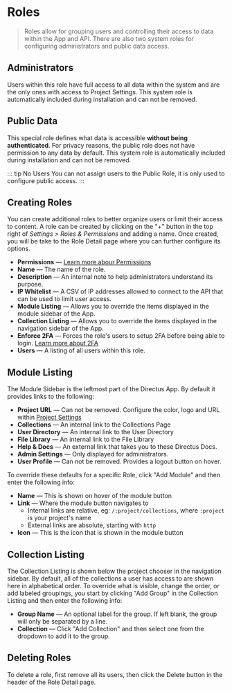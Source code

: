 # Roles

> Roles allow for grouping users and controlling their access to data within the App and API. There are also two system roles for configuring administrators and public data access.

## Administrators

Users within this role have full access to all data within the system and are the only ones with access to Project Settings. This system role is automatically included during installation and can not be removed.

## Public Data

This special role defines what data is accessible **without being authenticated**. For privacy reasons, the public role does not have permission to any data by default. This system role is automatically included during installation and can not be removed.

::: tip No Users
You can not assign users to the Public Role, it is only used to configure public access.
:::

## Creating Roles

You can create additional roles to better organize users or limit their access to content. A role can be created by clicking on the "+" button in the top right of _Settings > Roles & Permissions_ and adding a name. Once created, you will be take to the Role Detail page where you can further configure its options.

* **Permissions** — [Learn more abour Permissions](./permissions.md)
* **Name** — The name of the role.
* **Description** — An internal note to help administrators understand its purpose.
* **IP Whitelist** — A CSV of IP addresses allowed to connect to the API that can be used to limit user access.
* **Module Listing** — Allows you to override the items displayed in the module sidebar of the App.
* **Collection Listing** — Allows you to override the items displayed in the navigation sidebar of the App.
* **Enforce 2FA** — Forces the role's users to setup 2FA before being able to login. [Learn more about 2FA](./authentication.html#two-factor-authentication-2fa)
* **Users** — A listing of all users within this role.

## Module Listing

The Module Sidebar is the leftmost part of the Directus App. By default it provides links to the following:

* **Project URL** — Can not be removed. Configure the color, logo and URL within [Project Settings](./admin-guide.html#project)
* **Collections** — An internal link to the Collections Page
* **User Directory** — An internal link to the User Directory
* **File Library** — An internal link to the File Library
* **Help & Docs** — An external link that takes you to these Directus Docs.
* **Admin Settings** — Only displayed for administrators.
* **User Profile** — Can not be removed. Provides a logout button on hover.

To override these defaults for a specific Role, click "Add Module" and then enter the following info:

* **Name** — This is shown on hover of the module button
* **Link** — Where the module button navigates to
    * Internal links are relative, eg: `/:project/collections`, where `:project` is your project's name
    * External links are absolute, starting with `http`
* **Icon** — This is the icon that is shown in the module button

## Collection Listing

The Collection Listing is shown below the project chooser in the navigation sidebar. By default, all of the collections a user has access to are shown here in alphabetical order. To override what is visible, change the order, or add labeled groupings, you start by clicking "Add Group" in the Collection Listing and then enter the following info:

* **Group Name** — An optional label for the group. If left blank, the group will only be separated by a line.
* **Collection** — Click "Add Collection" and then select one from the dropdown to add it to the group.

## Deleting Roles

To delete a role, first remove all its users, then click the Delete button in the header of the Role Detail page.
